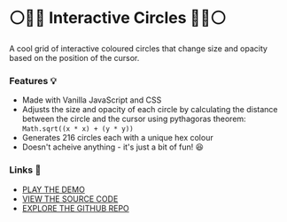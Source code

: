 # ⚪🔴🔵 Interactive Circles 🔵🔴⚪

A cool grid of interactive coloured circles that change size and opacity based on the position of the cursor.

### Features 💡
- Made with Vanilla JavaScript and CSS
- Adjusts the size and opacity of each circle by calculating the distance between the circle and the cursor using pythagoras theorem: `Math.sqrt((x * x) + (y * y))` 
- Generates 216 circles each with a unique hex colour
- Doesn't acheive anything - it's just a bit of fun! 😆

### Links 🔗
- [PLAY THE DEMO](https://js-interactive-grid-of-coloured-circles.rolandjlevy.repl.co)
- [VIEW THE SOURCE CODE](https://repl.it/@RolandJLevy/js-interactive-coloured-circles)
- [EXPLORE THE GITHUB REPO](https://github.com/rolandjlevy/js-interactive-coloured-circles)